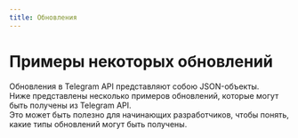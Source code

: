 ```yaml
---
title: Обновления
---
```


# Примеры некоторых обновлений
Обновления в Telegram API представляют собою JSON-объекты.  
Ниже представлены несколько примеров обновлений, которые могут быть получены из Telegram API.  
Это может быть полезно для начинающих разработчиков, чтобы понять, какие типы обновлений могут быть получены.

<CardGrid>
  <Card
    title="Новое сообщение"
    details="Данные о новом сообщении"
    href="/TGZ-Doc/json/message"
    icon="✉️"
  />
  <Card
    title="Новое сообщение с медиа"
    details="Данные о новом сообщении с прикреплённым медиа"
    href="/TGZ-Doc/json/message_media"
    icon="✉️"
  />
  <Card
    title="Новое сообщение со стикером"
    details="Данные о новом сообщении, представляющий из себя стикер"
    href="/TGZ-Doc/json/message_sticker"
    icon="✉️"
  />
  <Card
    title="Новое сообщение с ссылками"
    details="Данные о новом сообщении, в котором содержатся ссылки"
    href="/TGZ-Doc/json/message_link"
    icon="🔗"
  />
  <Card
    title="Новое голосовое сообщение или видео-сообщение"
    details="Данные о новом голосовом и видео-сообщении"
    href="/TGZ-Doc/json/message_voice&videoNote"
    icon="🎤"
  />
  <Card
    title="Редактирование сообщения"
    details="Данные о редактировании сообщения"
    href="/TGZ-Doc/json/message_edit"
    icon="✏️"
  />
  <Card
    title="Приглашение и исключение пользователя"
    details="Данные о приглашении и исключении пользователя"
    href="/TGZ-Doc/json/message_invite&kick"
    icon="📩"
  />
  <Card
    title="Изменение названия чата"
    details="Данные об изменении названия чата"
    href="/TGZ-Doc/json/message_title"
    icon="📝"
  />
  <Card
    title="Нажатие на inline-кнопку"
    details="Данные о нажатии inline-кнопки"
    href="/TGZ-Doc/json/message_buttonInline"
    icon="👇"
  />
  <Card
    title="Нажатие на кнопку в inline-режиме"
    details="Данные о нажатии кнопки в inline-режиме"
    href="/TGZ-Doc/json/message_buttonInlineMode"
    icon="🎹"
  />





</CardGrid>
